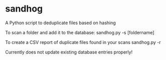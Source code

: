# sandhog
A Python script to deduplicate files based on hashing

To scan a folder and add it to the database:
sandhog.py -s [foldername]

To create a CSV report of duplicate files found in your scans
sandhog.py -r

Currently does not update existing database entries properly!